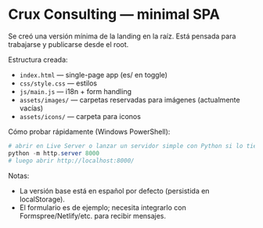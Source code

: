 # Crux Consulting — minimal SPA

Se creó una versión mínima de la landing en la raíz. Está pensada para trabajarse y publicarse desde el root.

Estructura creada:

- `index.html` — single-page app (es/ en toggle)
- `css/style.css` — estilos
- `js/main.js` — i18n + form handling
- `assets/images/` — carpetas reservadas para imágenes (actualmente vacías)
- `assets/icons/` — carpeta para iconos

Cómo probar rápidamente (Windows PowerShell):

```powershell
# abrir en Live Server o lanzar un servidor simple con Python si lo tienes:
python -m http.server 8000
# luego abrir http://localhost:8000/
```

Notas:
- La versión base está en español por defecto (persistida en localStorage).
- El formulario es de ejemplo; necesita integrarlo con Formspree/Netlify/etc. para recibir mensajes.
